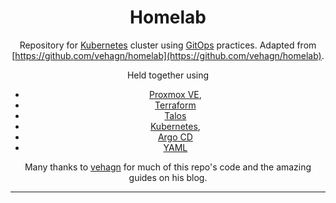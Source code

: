 <div align="center">

# Homelab

Repository for [Kubernetes](https://kubernetes.io/) cluster
using [GitOps](https://en.wikipedia.org/wiki/DevOps) practices.
Adapted from [https://github.com/vehagn/homelab](https://github.com/vehagn/homelab).

Held together using

- [Proxmox VE](https://www.proxmox.com/en/proxmox-virtual-environment),
- [Terraform](https://www.terraform.io/)
- [Talos](https://talos.dev)
- [Kubernetes](https://kubernetes.io/),
- [Argo CD](https://argoproj.github.io/cd/)
- [YAML](https://yaml.org/)

Many thanks to [vehagn](https://github.com/vehagn) for much of this repo's code and the amazing guides on his blog.

</div>

---
